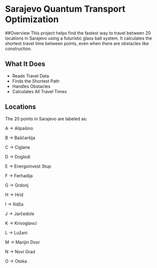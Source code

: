 # Sarajevo Quantum Transport Optimization

##Overview
This project helps find the fastest way to travel between 20 locations in Sarajevo 
using a futuristic glass ball system. It calculates the shortest travel time between 
points, even when there are obstacles like construction.

## What It Does
- Reads Travel Data
- Finds the Shortest Path
- Handles Obstacles
- Calculates All Travel Times

## Locations

The 20 points in Sarajevo are labeled as:

A -> Alipašino

B -> Baščaršija

C -> Ciglane

D -> Doglodi

E -> Energoinvest Stup

F -> Ferhadija

G -> Grdonj

H -> Hrid

I -> Ilidža

J -> Jarčedole

K -> Krivoglavci

L -> Lužani

M -> Marijin Dvor

N -> Novi Grad

O -> Otoka

